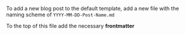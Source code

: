 To add a new blog post to the default template, add a new file with the naming scheme of `YYYY-MM-DD-Post-Name.md`

To the top of this file add the necessary **frontmatter**
